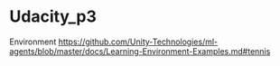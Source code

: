 # Udacity_p3

Environment
https://github.com/Unity-Technologies/ml-agents/blob/master/docs/Learning-Environment-Examples.md#tennis
